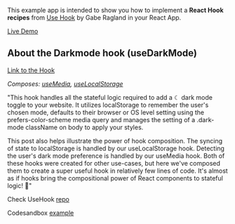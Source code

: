 This example app is intended to show you how to implement a **React Hook recipes** from [Use Hook](https://usehooks.com/) by Gabe Ragland in your React App.

[Live Demo](https://leandrodci.github.io/React-UseDarkMode)

## About the Darkmode hook (useDarkMode)  

[Link to the Hook](https://usehooks.com/#useDarkMode)   

*Composes: [useMedia](https://usehooks.com/useMedia), [useLocalStorage](https://usehooks.com/useLocalStorage)*  

"This hook handles all the stateful logic required to add a ☾ dark mode toggle to your website. It utilizes localStorage to remember the user's chosen mode, defaults to their browser or OS level setting using the prefers-color-scheme media query and manages the setting of a .dark-mode className on body to apply your styles. 

This post also helps illustrate the power of hook composition. The syncing of state to localStorage is handled by our useLocalStorage hook. Detecting the user's dark mode preference is handled by our useMedia hook. Both of these hooks were created for other use-cases, but here we've composed them to create a super useful hook in relatively few lines of code. It's almost as if hooks bring the compositional power of React components to stateful logic! 🤯"


Check UseHook [repo](https://github.com/gragland/usehooks)

Codesandbox [example](https://codesandbox.io/s/p33j1m0mxj)  
